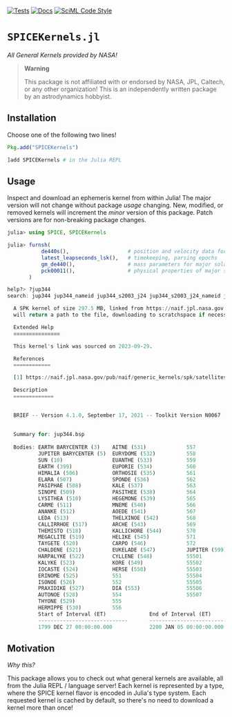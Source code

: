 [![Tests](https://github.com/cadojo/SPICEKernels.jl/workflows/UnitTests/badge.svg)](https://github.com/cadojo/SPICEKernels.jl/actions?query=workflow%3AUnitTests)
[![Docs](https://github.com/cadojo/SPICEKernels.jl/workflows/Documentation/badge.svg)](https://cadojo.github.io/SPICEKernels.jl)
[![SciML Code Style](https://img.shields.io/static/v1?label=Style&message=SciML&color=9668e2&labelColor=3E474F)](https://github.com/SciML/SciMLStyle)

# `SPICEKernels.jl`

_All General Kernels provided by NASA!_

> **Warning**
>
> This package is not affiliated with or endorsed by NASA, JPL, Caltech, or any
> other organization! This is an independently written package by an
> astrodynamics hobbyist.

## Installation

Choose one of the following two lines!

```julia
Pkg.add("SPICEKernels")
```

```julia
]add SPICEKernels # in the Julia REPL
```

## Usage

Inspect and download an ephemeris kernel from within Julia! The major version will not change without package _usage_ changing. New, modified, or removed kernels will increment the _minor_ version of this package. Patch versions are for non-breaking package changes.

```julia
julia> using SPICE, SPICEKernels

julia> furnsh(
           de440s(),                   # position and velocity data for major solar system bodies
           latest_leapseconds_lsk(),   # timekeeping, parsing epochs
           gm_de440(),                 # mass parameters for major solar system bodies
           pck00011(),                 # physical properties of major solar system bodies
       )

help?> ?jup344
search: jup344 jup344_nameid jup344_s2003_j24 jup344_s2003_j24_nameid jup346 jup346_nameid

  A SPK kernel of size 297.5 MB, linked from https://naif.jpl.nasa.gov [1]. Calling this variable like a function
  will return a path to the file, downloading to scratchspace if necessary.

  Extended Help
  ≡≡≡≡≡≡≡≡≡≡≡≡≡≡≡

  This kernel's link was sourced on 2023-09-29.

  References
  ============

  [1] https://naif.jpl.nasa.gov/pub/naif/generic_kernels/spk/satellites/jup344.bsp

  Description
  =============

   
  BRIEF -- Version 4.1.0, September 17, 2021 -- Toolkit Version N0067
   
   
  Summary for: jup344.bsp
   
  Bodies: EARTH BARYCENTER (3)    AITNE (531)             557
          JUPITER BARYCENTER (5)  EURYDOME (532)          558
          SUN (10)                EUANTHE (533)           559
          EARTH (399)             EUPORIE (534)           560
          HIMALIA (506)           ORTHOSIE (535)          561
          ELARA (507)             SPONDE (536)            562
          PASIPHAE (508)          KALE (537)              563
          SINOPE (509)            PASITHEE (538)          564
          LYSITHEA (510)          HEGEMONE (539)          565
          CARME (511)             MNEME (540)             566
          ANANKE (512)            AOEDE (541)             567
          LEDA (513)              THELXINOE (542)         568
          CALLIRRHOE (517)        ARCHE (543)             569
          THEMISTO (518)          KALLICHORE (544)        570
          MEGACLITE (519)         HELIKE (545)            571
          TAYGETE (520)           CARPO (546)             572
          CHALDENE (521)          EUKELADE (547)          JUPITER (599)
          HARPALYKE (522)         CYLLENE (548)           55501
          KALYKE (523)            KORE (549)              55502
          IOCASTE (524)           HERSE (550)             55503
          ERINOME (525)           551                     55504
          ISONOE (526)            552                     55505
          PRAXIDIKE (527)         DIA (553)               55506
          AUTONOE (528)           554                     55507
          THYONE (529)            555
          HERMIPPE (530)          556
          Start of Interval (ET)              End of Interval (ET)
          -----------------------------       -----------------------------
          1799 DEC 27 00:00:00.000            2200 JAN 05 00:00:00.000
```

## Motivation

_Why this?_

This package allows you to check out what general kernels are available, all
from the Julia REPL / language server! Each kernel is represented by a type,
where the SPICE kernel flavor is encoded in Julia's type system.
Each requested kernel is cached by default, so there's no need 
to download a kernel more than once!
